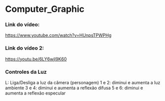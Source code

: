 # Computer_Graphic

### Link do vídeo:
https://www.youtube.com/watch?v=HUnpsTPWPHg

### Link do vídeo 2:
https://youtu.be/6LY6wjI9K60

### Controles da Luz
L: Liga/Desliga a luz da câmera (personagem)
1 e 2: diminui e aumenta a luz ambiente
3 e 4: diminui e aumenta a reflexão difusa
5 e 6: diminui e aumenta a reflexão especular
